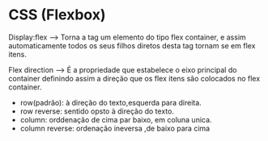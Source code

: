 # CSS (Flexbox)

Display:flex --> Torna a tag um elemento do tipo flex container, e assim automaticamente todos os seus filhos diretos desta tag tornam se em flex itens.

Flex direction -->  É a propriedade que estabelece o eixo principal do container definindo assim a direção que os flex itens são colocados no flex container.

* row(padrão): à direção do texto,esquerda para direita.
* row reverse: sentido opsto à direção do texto.
* column: orddenação de cima par baixo, em coluna unica.
* column reverse: ordenação ineversa ,de baixo para cima 
